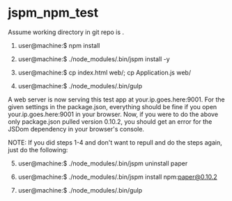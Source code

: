 # jspm_npm_test

Assume working directory in git repo is <DIRECTORY>.

1) user@machine:<DIRECTORY>$ npm install

2) user@machine:<DIRECTORY>$ ./node_modules/.bin/jspm install -y

3) user@machine:<DIRECTORY>$ cp index.html web/; cp Application.js web/

4) user@machine:<DIRECTORY>$ ./node_modules/.bin/gulp

A web server is now serving this test app at your.ip.goes.here:9001. For the given settings in the package.json, everything should be fine if you open your.ip.goes.here:9001 in your browser.
Now, if you were to do the above only package.json pulled version 0.10.2, you should get an error for the JSDom dependency in your browser's console.

NOTE: If you did steps 1-4 and don't want to repull and do the steps again, just do the following:

5) user@machine:<DIRECTORY>$ ./node_modules/.bin/jspm uninstall paper

6) user@machine:<DIRECTORY>$ ./node_modules/.bin/jspm install npm:paper@0.10.2

7) user@machine:<DIRECTORY>$ ./node_modules/.bin/gulp
